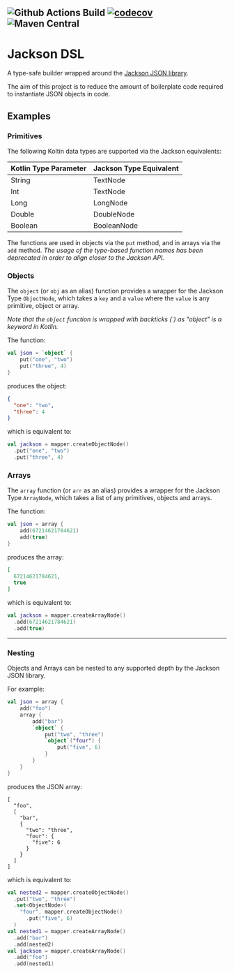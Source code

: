 
![Github Actions Build](https://img.shields.io/github/workflow/status/AlexBroadbent/jackson-dsl/CI)
[![codecov](https://codecov.io/gh/AlexBroadbent/jackson-dsl/branch/master/graph/badge.svg?token=zHRcRB6bLk)](https://codecov.io/gh/AlexBroadbent/jackson-dsl)
![Maven Central](https://img.shields.io/maven-central/v/uk.co.alexbroadbent/jackson-dsl)
---

# Jackson DSL


A type-safe builder wrapped around the [Jackson JSON library](https://github.com/FasterXML/jackson).

The aim of this project is to reduce the amount of boilerplate code required to instantiate JSON objects in code.

 

## Examples


### Primitives

The following Koltin data types are supported via the Jackson equivalents:

Kotlin Type Parameter | Jackson Type Equivalent
---|---
String | TextNode
Int | TextNode
Long | LongNode
Double | DoubleNode
Boolean | BooleanNode

The functions are used in objects via the `put` method, and in arrays via the `add` method. _The usage of the type-based function names has been deprecated in order to align closer to the Jackson API._


### Objects

The `object` (or `obj` as an alias) function provides a wrapper for the Jackson Type `ObjectNode`, which takes a `key` and a `value` where the `value` is any primitive, object or array.

_Note that the `object` function is wrapped with backticks (\`) as "object" is a keyword in Kotlin._ 

The function:

```kotlin
val json = `object` {
    put("one", "two")
    put("three", 4)
}
```

produces the object:

```json
{
  "one": "two",
  "three": 4
}
```

which is equivalent to:

```kotlin
val jackson = mapper.createObjectNode()
  .put("one", "two")
  .put("three", 4)
```


### Arrays

The `array` function (or `arr` as an alias) provides a wrapper for the Jackson Type `ArrayNode`, which takes a list of any primitives, objects and arrays.

The function:

```kotlin
val json = array {
    add(67214621784621)
    add(true)
}
```

produces the array:

```json
[
  67214621784621,
  true
]
```

which is equivalent to:

```kotlin
val jackson = mapper.createArrayNode()
  .add(67214621784621)
  .add(true)
```


---

### Nesting

Objects and Arrays can be nested to any supported depth by the Jackson JSON library.

For example:

```kotlin
val json = array {
    add("foo")
    array {
        add("bar")
        `object` {
            put("two", "three")
            `object`("four") {
                put("five", 6)
            }
        }
    }
}
```

produces the JSON array:

```json5
[
  "foo",
  [
    "bar",
    {
      "two": "three",
      "four": {
        "five": 6
      }
    }
  ]
]
```

which is equivalent to:

```kotlin
val nested2 = mapper.createObjectNode()
  .put("two", "three")
  .set<ObjectNode>(
    "four", mapper.createObjectNode()
      .put("five", 6)
  )
val nested1 = mapper.createArrayNode()
  .add("bar")
  .add(nested2)
val jackson = mapper.createArrayNode()
  .add("foo")
  .add(nested1)
```
